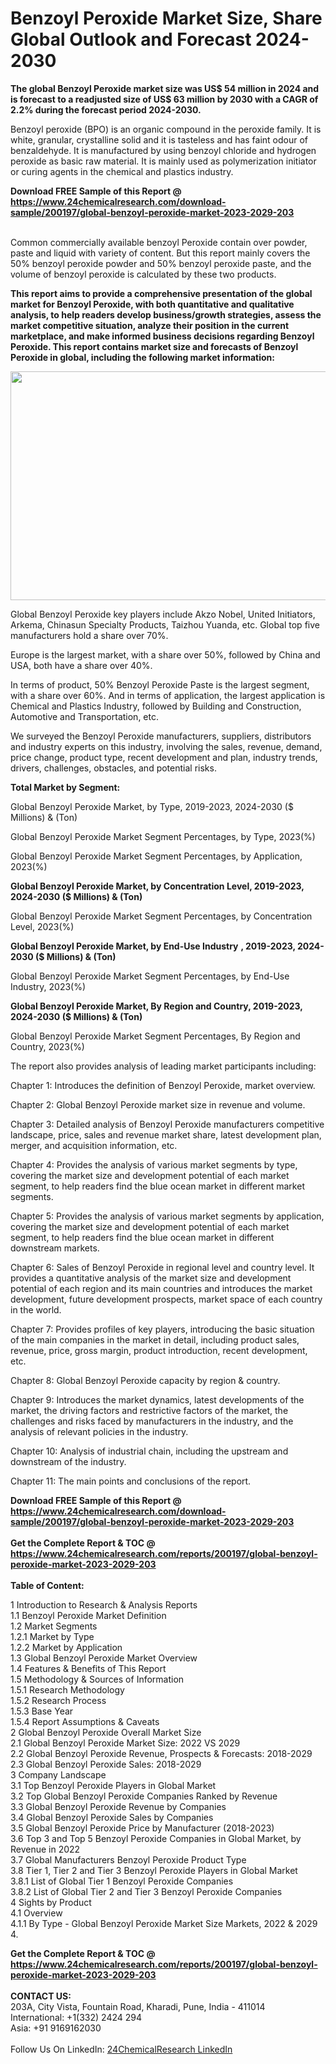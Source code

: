 <h1>Benzoyl Peroxide Market Size, Share Global Outlook and Forecast 2024-2030</h1><p><strong>The global Benzoyl Peroxide market size was US$ 54 million in 2024 and is forecast to a readjusted size of US$ 63 million by 2030 with a CAGR of 2.2% during the forecast period 2024-2030.</strong></p><p>
</p><p>Benzoyl peroxide (BPO) is an organic compound in the peroxide family. It is white, granular, crystalline solid and it is tasteless and has faint odour of benzaldehyde. It is manufactured by using benzoyl chloride and hydrogen peroxide as basic raw material. It is mainly used as polymerization initiator or curing agents in the chemical and plastics industry.</p><div><b>Download FREE Sample of this Report @ 
            <a href="https://www.24chemicalresearch.com/download-sample/200197/global-benzoyl-peroxide-market-2023-2029-203">
            https://www.24chemicalresearch.com/download-sample/200197/global-benzoyl-peroxide-market-2023-2029-203</a></b></div><br><p>
</p><p>Common commercially available benzoyl Peroxide contain over powder, paste and liquid with variety of content. But this report mainly covers the 50% benzoyl peroxide powder and 50% benzoyl peroxide paste, and the volume of benzoyl peroxide is calculated by these two products.</p><p>
</p><p><strong>This report aims to provide a comprehensive presentation of the global market for Benzoyl Peroxide, with both quantitative and qualitative analysis, to help readers develop business/growth strategies, assess the market competitive situation, analyze their position in the current marketplace, and make informed business decisions regarding Benzoyl Peroxide. This report contains market size and forecasts of Benzoyl Peroxide in global, including the following market information:</strong></p><p>
</p><p>
</p><p><img alt="" src="https://24chemicalresearch.com/assets/report-images/BenzoylPeroxideMarket.png" style="height:366px; width:731px"></p><p>
</p><p>Global Benzoyl Peroxide key players include Akzo Nobel, United Initiators, Arkema, Chinasun Specialty Products, Taizhou Yuanda, etc. Global top five manufacturers hold a share over 70%.</p><p>
Europe is the largest market, with a share over 50%, followed by China and USA, both have a share over 40%.</p><p>
</p><p>In terms of product, 50% Benzoyl Peroxide Paste is the largest segment, with a share over 60%. And in terms of application, the largest application is Chemical and Plastics Industry, followed by Building and Construction, Automotive and Transportation, etc.</p><p>
</p><p>We surveyed the Benzoyl Peroxide manufacturers, suppliers, distributors and industry experts on this industry, involving the sales, revenue, demand, price change, product type, recent development and plan, industry trends, drivers, challenges, obstacles, and potential risks.</p><p>
</p><p><strong>Total Market by Segment:</strong></p><p>
Global Benzoyl Peroxide Market, by Type, 2019-2023, 2024-2030 ($ Millions) &amp; (Ton)</p><p>
Global Benzoyl Peroxide Market Segment Percentages, by Type, 2023(%)</p><p>
</p><p>
Global Benzoyl Peroxide Market Segment Percentages, by Application, 2023(%)</p><p>
</p><p>
</p><p><strong>Global Benzoyl Peroxide Market, by Concentration Level, 2019-2023, 2024-2030 ($ Millions) &amp; (Ton)</strong></p><p>
Global Benzoyl Peroxide Market Segment Percentages, by Concentration Level, 2023(%)</p><p>
</p><p>
</p><p><strong>Global Benzoyl Peroxide Market, by End-Use Industry</strong> <strong>, 2019-2023, 2024-2030 ($ Millions) &amp; (Ton)</strong></p><p>
Global Benzoyl Peroxide Market Segment Percentages, by End-Use Industry, 2023(%)</p><p>
</p><p>
</p><p>
</p><p><strong>Global Benzoyl Peroxide Market, By Region and Country, 2019-2023, 2024-2030 ($ Millions) &amp; (Ton)</strong></p><p>
Global Benzoyl Peroxide Market Segment Percentages, By Region and Country, 2023(%)</p><p>
</p><p>
The report also provides analysis of leading market participants including:</p><p>
</p><p>
</p><p>
Chapter 1: Introduces the definition of Benzoyl Peroxide, market overview.</p><p>
Chapter 2: Global Benzoyl Peroxide market size in revenue and volume.</p><p>
Chapter 3: Detailed analysis of Benzoyl Peroxide manufacturers competitive landscape, price, sales and revenue market share, latest development plan, merger, and acquisition information, etc.</p><p>
Chapter 4: Provides the analysis of various market segments by type, covering the market size and development potential of each market segment, to help readers find the blue ocean market in different market segments.</p><p>
Chapter 5: Provides the analysis of various market segments by application, covering the market size and development potential of each market segment, to help readers find the blue ocean market in different downstream markets.</p><p>
Chapter 6: Sales of Benzoyl Peroxide in regional level and country level. It provides a quantitative analysis of the market size and development potential of each region and its main countries and introduces the market development, future development prospects, market space of each country in the world.</p><p>
Chapter 7: Provides profiles of key players, introducing the basic situation of the main companies in the market in detail, including product sales, revenue, price, gross margin, product introduction, recent development, etc.</p><p>
Chapter 8: Global Benzoyl Peroxide capacity by region &amp; country.</p><p>
Chapter 9: Introduces the market dynamics, latest developments of the market, the driving factors and restrictive factors of the market, the challenges and risks faced by manufacturers in the industry, and the analysis of relevant policies in the industry.</p><p>
Chapter 10: Analysis of industrial chain, including the upstream and downstream of the industry.</p><p>
Chapter 11: The main points and conclusions of the report.

</p><div><b>Download FREE Sample of this Report @ 
            <a href="https://www.24chemicalresearch.com/download-sample/200197/global-benzoyl-peroxide-market-2023-2029-203">
            https://www.24chemicalresearch.com/download-sample/200197/global-benzoyl-peroxide-market-2023-2029-203</a></b></div><br><div><b>Get the Complete Report & TOC @ 
            <a href="https://www.24chemicalresearch.com/reports/200197/global-benzoyl-peroxide-market-2023-2029-203">
            https://www.24chemicalresearch.com/reports/200197/global-benzoyl-peroxide-market-2023-2029-203</a></b></div><br>
            <b>Table of Content:</b><p>1 Introduction to Research & Analysis Reports<br />
    1.1 Benzoyl Peroxide Market Definition<br />
    1.2 Market Segments<br />
        1.2.1 Market by Type<br />
        1.2.2 Market by Application<br />
    1.3 Global Benzoyl Peroxide Market Overview<br />
    1.4 Features & Benefits of This Report<br />
    1.5 Methodology & Sources of Information<br />
        1.5.1 Research Methodology<br />
        1.5.2 Research Process<br />
        1.5.3 Base Year<br />
        1.5.4 Report Assumptions & Caveats<br />
2 Global Benzoyl Peroxide Overall Market Size<br />
    2.1 Global Benzoyl Peroxide Market Size: 2022 VS 2029<br />
    2.2 Global Benzoyl Peroxide Revenue, Prospects & Forecasts: 2018-2029<br />
    2.3 Global Benzoyl Peroxide Sales: 2018-2029<br />
3 Company Landscape<br />
    3.1 Top Benzoyl Peroxide Players in Global Market<br />
    3.2 Top Global Benzoyl Peroxide Companies Ranked by Revenue<br />
    3.3 Global Benzoyl Peroxide Revenue by Companies<br />
    3.4 Global Benzoyl Peroxide Sales by Companies<br />
    3.5 Global Benzoyl Peroxide Price by Manufacturer (2018-2023)<br />
    3.6 Top 3 and Top 5 Benzoyl Peroxide Companies in Global Market, by Revenue in 2022<br />
    3.7 Global Manufacturers Benzoyl Peroxide Product Type<br />
    3.8 Tier 1, Tier 2 and Tier 3 Benzoyl Peroxide Players in Global Market<br />
        3.8.1 List of Global Tier 1 Benzoyl Peroxide Companies<br />
        3.8.2 List of Global Tier 2 and Tier 3 Benzoyl Peroxide Companies<br />
4 Sights by Product<br />
    4.1 Overview<br />
        4.1.1 By Type - Global Benzoyl Peroxide Market Size Markets, 2022 & 2029<br />
        4.</p><div><b>Get the Complete Report & TOC @ 
            <a href="https://www.24chemicalresearch.com/reports/200197/global-benzoyl-peroxide-market-2023-2029-203">
            https://www.24chemicalresearch.com/reports/200197/global-benzoyl-peroxide-market-2023-2029-203</a></b></div><br><b>CONTACT US:</b><br>
            203A, City Vista, Fountain Road, Kharadi, Pune, India - 411014<br>
            International: +1(332) 2424 294<br>
            Asia: +91 9169162030 <br><br>
            Follow Us On LinkedIn: <a href="https://www.linkedin.com/company/24chemicalresearch/">24ChemicalResearch LinkedIn</a>